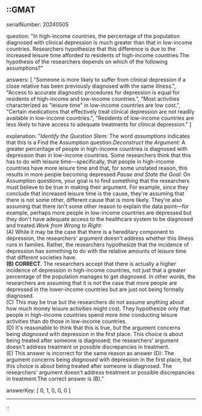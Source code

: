 ::GMAT
---


serialNumber: 20240505

question: "In high-income countries, the percentage of the population diagnosed with clinical depression is much greater than that in low-income countries. Researchers hypothesize that this difference is due to the increased leisure time afforded to residents of high-income countries.The hypothesis of the researchers depends on which of the following assumptions?"

answers: [
  "Someone is more likely to suffer from clinical depression if a close relative has been previously diagnosed with the same illness.",
  "Access to accurate diagnostic procedures for depression is equal for residents of high-income and low-income countries.",
  "Most activities characterized as \"leisure time\" in low-income countries are low cost.",
  "Certain medications that effectively treat clinical depression are not readily available in low-income countries.",
  "Residents of low-income countries are less likely to have access to adequate treatments for clinical depression."
]

explanation: "<i>Identify the Question Stem:</i> The word <i>assumptions</i> indicates that this is a Find the Assumption question.<i>Deconstruct the Argument:</i> A greater percentage of people in high-income countries is diagnosed with depression than in low-income countries. Some researchers think that this has to do with leisure time—specifically, that people in high-income countries have more leisure time and that, for some unstated reason, this results in more people becoming depressed.<i>Pause and State the Goal:</i> On Assumption questions, your goal is to find something that the researchers must believe to be true in making their argument. For example, since they conclude that increased leisure time is the cause, they're assuming that there is not some other, different cause that is more likely. They're also assuming that there isn't some other reason to explain the data point—for example, perhaps more people in low-income countries are depressed but they don't have adequate access to the healthcare system to be diagnosed and treated.<i>Work from Wrong to Right:</i><br>(A) While it may be the case that there is a hereditary component to depression, the researchers' argument doesn't address whether this illness runs in families. Rather, the researchers hypothesize that the incidence of depression has something to do with the relative amounts of leisure time that different societies have.<br><b>(B) CORRECT.</b> The researchers accept that there is actually a higher incidence of depression in high-income countries, not just that a greater percentage of the population manages to get diagnosed. In other words, the researchers are assuming that it is <i>not</i> the case that more people are depressed in the lower-income countries but are just not being formally diagnosed.<br>(C) This may be true but the researchers do not assume anything about how much money leisure activities might cost. They hypothesize only that people in high-income countries spend more <i>time</i> conducting leisure activities than do those in low-income countries.<br>(D) It's reasonable to think that this is true, but the argument concerns being <i>diagnosed</i> with depression in the first place. This choice is about being treated after someone is diagnosed; the researchers' argument doesn't address treatment or possible discrepancies in treatment.<br>(E) This answer is incorrect for the same reason as answer (D): The argument concerns being <i>diagnosed</i> with depression in the first place, but this choice is about being treated after someone is diagnosed. The researchers' argument doesn't address treatment or possible discrepancies in treatment.The correct answer is (B)."

answerKey: [
  0, 
  1, 
  0, 
  0, 
  0
]



---
::
